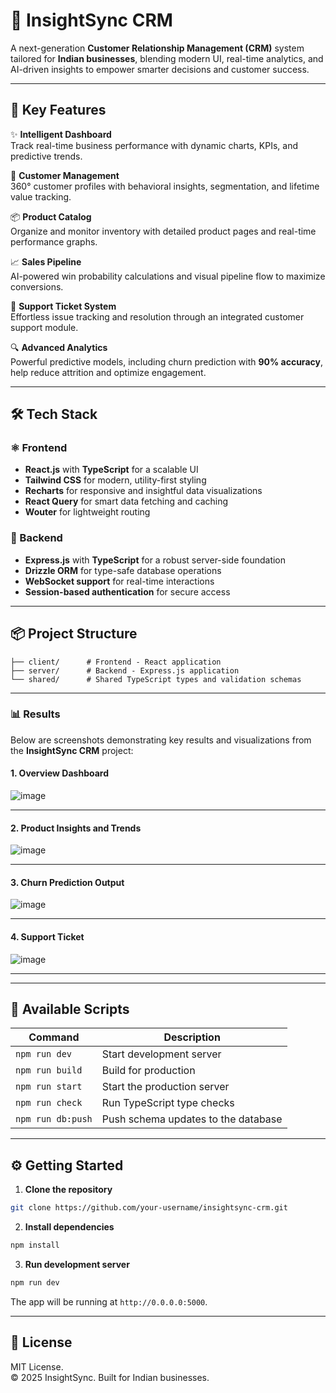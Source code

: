 # 🧠 InsightSync CRM

A next-generation **Customer Relationship Management (CRM)** system tailored for **Indian businesses**, blending modern UI, real-time analytics, and AI-driven insights to empower smarter decisions and customer success.

---

## 🚀 Key Features

✨ **Intelligent Dashboard**  
Track real-time business performance with dynamic charts, KPIs, and predictive trends.

👥 **Customer Management**  
360° customer profiles with behavioral insights, segmentation, and lifetime value tracking.

📦 **Product Catalog**  
Organize and monitor inventory with detailed product pages and real-time performance graphs.

📈 **Sales Pipeline**  
AI-powered win probability calculations and visual pipeline flow to maximize conversions.

🎫 **Support Ticket System**  
Effortless issue tracking and resolution through an integrated customer support module.

🔍 **Advanced Analytics**  
Powerful predictive models, including churn prediction with **90% accuracy**, help reduce attrition and optimize engagement.

---

## 🛠 Tech Stack

### ⚛️ Frontend
- **React.js** with **TypeScript** for a scalable UI
- **Tailwind CSS** for modern, utility-first styling
- **Recharts** for responsive and insightful data visualizations
- **React Query** for smart data fetching and caching
- **Wouter** for lightweight routing

### 🧩 Backend
- **Express.js** with **TypeScript** for a robust server-side foundation
- **Drizzle ORM** for type-safe database operations
- **WebSocket support** for real-time interactions
- **Session-based authentication** for secure access

---

## 📦 Project Structure

```
├── client/      # Frontend - React application
├── server/      # Backend - Express.js application
└── shared/      # Shared TypeScript types and validation schemas
```

---

### 📊 Results

Below are screenshots demonstrating key results and visualizations from the **InsightSync CRM** project:

#### 1. Overview Dashboard  
![image](https://github.com/user-attachments/assets/0809e95d-f3cd-405f-b5f1-70dcb66c6529)


---

#### 2. Product Insights and Trends  
![image](https://github.com/user-attachments/assets/9bc82622-8ff0-43cd-90c9-e7e5b3bf61d9)


---

#### 3. Churn Prediction Output  
![image](https://github.com/user-attachments/assets/6b2cba1b-66d5-49df-af04-1f9272789018)


---

#### 4. Support Ticket
![image](https://github.com/user-attachments/assets/3c4970a7-9652-4726-8a86-d620e4dd173b)


---

---

## 🧪 Available Scripts

| Command               | Description                            |
|-----------------------|----------------------------------------|
| `npm run dev`         | Start development server               |
| `npm run build`       | Build for production                   |
| `npm run start`       | Start the production server            |
| `npm run check`       | Run TypeScript type checks             |
| `npm run db:push`     | Push schema updates to the database    |

---

## ⚙️ Getting Started

1. **Clone the repository**
```bash
git clone https://github.com/your-username/insightsync-crm.git
```

2. **Install dependencies**
```bash
npm install
```

3. **Run development server**
```bash
npm run dev
```

The app will be running at `http://0.0.0.0:5000`.

---

## 📄 License

MIT License.  
© 2025 InsightSync. Built for Indian businesses.
